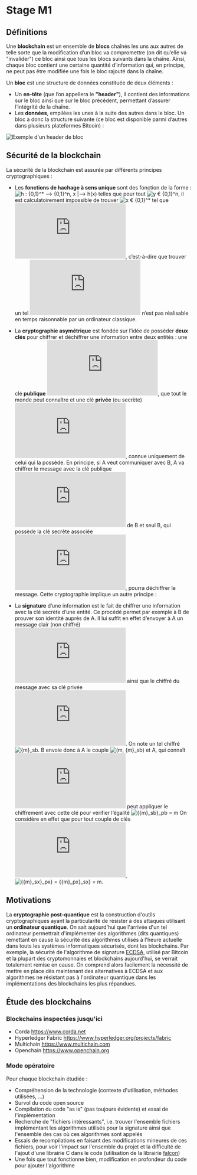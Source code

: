 # Stage M1

## Définitions

Une __blockchain__ est un ensemble de __blocs__ chaînés les uns aux autres de telle sorte que la modification d’un bloc va compromettre (on dit qu’elle va "invalider") ce bloc ainsi que tous les blocs suivants dans la chaîne. Ainsi, chaque bloc contient une certaine quantité d’information qui, en principe, ne peut pas être modifiée une fois le bloc rajouté dans la chaîne.

Un __bloc__ est une structure de données constituée de deux éléments :

- Un __en-tête__ (que l’on appellera le __"header"__), il contient des informations sur le bloc ainsi que sur le bloc précédent, permettant d’assurer l’intégrité de la chaîne.
- Les __données__, empilées les unes à la suite des autres dans le bloc. Un bloc a donc la structure suivante (ce bloc est disponible parmi d’autres dans plusieurs plateformes Bitcoin) :

![Exemple d'un header de bloc](https://github.com/b1d0u/Stage_M1/blob/master/images/bloc_bitcoin.png)

## Sécurité de la blockchain

La sécurité de la blockchain est assurée par différents principes cryptographiques :

- Les __fonctions de hachage à sens unique__ sont des fonction de la forme :
![h : {0,1}^* --> {0,1}^n, x |--> h(x)](https://latex.codecogs.com/svg.latex?h:\\{0,1\\}^*\rightarrow\\{0,1\\}^n,x\mapsto%20h(x))
telles que pour tout ![y € {0,1}^n](https://latex.codecogs.com/svg.latex?y\in%20\\{0,1\\}^n), il est calculatoirement impossible de trouver ![x € {0,1}^*](https://latex.codecogs.com/svg.latex?x\in%20\\{0,1\\}^*) tel que ![h(y)=x](https://latex.codecogs.com/svg.latex?h(y)=x), c’est-à-dire que trouver un tel ![x](https://latex.codecogs.com/svg.latex?x) n’est pas réalisable en temps raisonnable par un ordinateur classique.

- La __cryptographie asymétrique__ est fondée sur l’idée de posséder __deux clés__ pour chiffrer et déchiffrer une information entre deux entités : une clé __publique__ ![p_x](https://latex.codecogs.com/svg.latex?p_x), que tout le monde peut connaître et une clé __privée__ (ou secrète) ![s_x](https://latex.codecogs.com/svg.latex?s_x), connue uniquement de celui qui la possède.
En principe, si A veut communiquer avec B, A va chiffrer le message avec la clé publique ![p_b](https://latex.codecogs.com/svg.latex?p_b) de B et seul B, qui possède la clé secrète associée ![s_b](https://latex.codecogs.com/svg.latex?s_b), pourra déchiffrer le message. Cette cryptographie implique un autre principe :

- La __signature__ d’une information est le fait de chiffrer une information avec la clé secrète d’une entité. Ce procédé permet par exemple à B de prouver son identité auprès de A. Il lui suffit en effet d’envoyer à A un message clair (non chiffré) ![m](https://latex.codecogs.com/svg.latex?m) ainsi que le chiffré du message avec sa clé privée ![s_b](https://latex.codecogs.com/svg.latex?s_b). On note un tel chiffré ![{m}_sb](https://latex.codecogs.com/svg.latex?\\{m\\}_{s_b}).
B envoie donc à A le couple ![(m, {m}_sb)](https://latex.codecogs.com/svg.latex?(m,\\{m\\}_{s_b})) et A, qui connaît ![pb](https://latex.codecogs.com/svg.latex?p_b) peut appliquer le chiffrement avec cette clé pour vérifier l’égalité ![{{m}_sb}_pb = m](https://latex.codecogs.com/svg.latex?\\{\\{m\\}_{s_b}\\}_{p_b}=m) 
On considère en effet que pour tout couple de clés  ![(s_x, p_x)](https://latex.codecogs.com/svg.latex?(s_x,p_x)), ![{{m}_sx}_px} = {{m}_px}_sx} = m](https://latex.codecogs.com/svg.latex?\\{\\{m\\}_{s_x}\\}_{p_x}%20=%20\\{\\{m\\}_{p_x}\\}_{s_x}%20=%20m).

## Motivations

La __cryptographie post-quantique__ est la construction d'outils cryptographiques ayant la particularité de résister à des attaques utilisant un __ordinateur quantique__. On sait aujourd'hui que l'arrivée d'un tel ordinateur permettrait d'implémenter des algorithmes (dits quantiques) remettant en cause la sécurité des algorithmes utilisés à l'heure actuelle dans touts les systèmes informatiques sécurisés, dont les blockchains. Par exemple, la sécurité de l'algorithme de signature [ECDSA](https://en.wikipedia.org/wiki/Elliptic_Curve_Digital_Signature_Algorithm), utilisé par Bitcoin et la plupart des cryptomonnaies et blockchains aujourd'hui, se verrait totalement remise en cause. On comprend alors facilement la nécessité de mettre en place dès maintenant des alternatives à ECDSA et aux algorithmes ne résistant pas à l'ordinateur quantique dans les implémentations des blockchains les plus répandues.

## Étude des blockchains

### Blockchains inspectées jusqu'ici

- Corda https://www.corda.net
- Hyperledger Fabric https://www.hyperledger.org/projects/fabric
- Multichain https://www.multichain.com
- Openchain https://www.openchain.org

### Mode opératoire

Pour chaque blockchain étudiée :

- Compréhension de la technologie (contexte d'utilisation, méthodes utilisées, ...)
- Survol du code open source
- Compilation du code "as is" (pas toujours évidente) et essai de l'implémentation
- Recherche de "fichiers intéressants", i.e. trouver l'ensemble fichiers implémentant les algorithmes utilisés pour la signature ainsi que l'ensemble des cas où ces algorithmes sont appelés
- Essais de recompilations en faisant des modifications mineures de ces fichiers, pour voir l'impact sur l'ensemble du projet et la difficulté de l'ajout d'une librairie C dans le code (utilisation de la librairie [falcon](https://falcon-sign.info))
- Une fois que tout fonctionne bien, modification en profondeur du code pour ajouter l'algorithme
